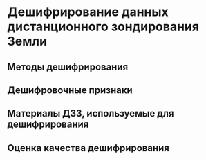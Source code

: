 # Дешифрирование данных дистанционного зондирования Земли

## Методы дешифрирования

## Дешифровочные признаки

## Материалы ДЗЗ, используемые для дешифрирования

## Оценка качества дешифрирования